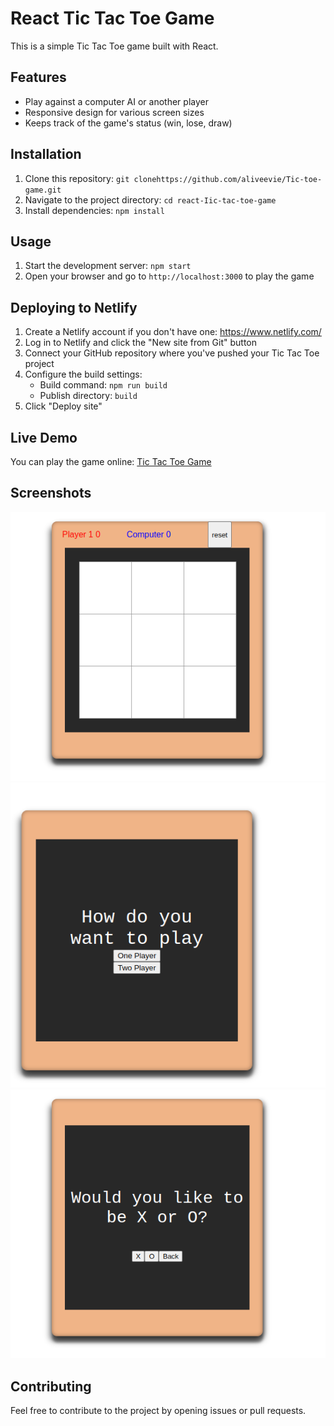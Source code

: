 # React Tic Tac Toe Game

This is a simple Tic Tac Toe game built with React.

## Features

- Play against a computer AI or another player
- Responsive design for various screen sizes
- Keeps track of the game's status (win, lose, draw)

## Installation

1. Clone this repository: `git clonehttps://github.com/aliveevie/Tic-toe-game.git`
2. Navigate to the project directory: `cd react-Iic-tac-toe-game`
3. Install dependencies: `npm install`

## Usage

1. Start the development server: `npm start`
2. Open your browser and go to `http://localhost:3000` to play the game

## Deploying to Netlify

1. Create a Netlify account if you don't have one: https://www.netlify.com/
2. Log in to Netlify and click the "New site from Git" button
3. Connect your GitHub repository where you've pushed your Tic Tac Toe project
4. Configure the build settings:
   - Build command: `npm run build`
   - Publish directory: `build`
5. Click "Deploy site"

## Live Demo

You can play the game online: [Tic Tac Toe Game](https://64ca878ce6fd9d17001b1211--cheery-dusk-71bebe.netlify.app)

## Screenshots

![Game the ScreenShoot 1](public/tac.png)
![Game the ScreenShoot 1](public/tic.png)
![Game ScreenShoot 2](public/toe.png)



## Contributing

Feel free to contribute to the project by opening issues or pull requests.



